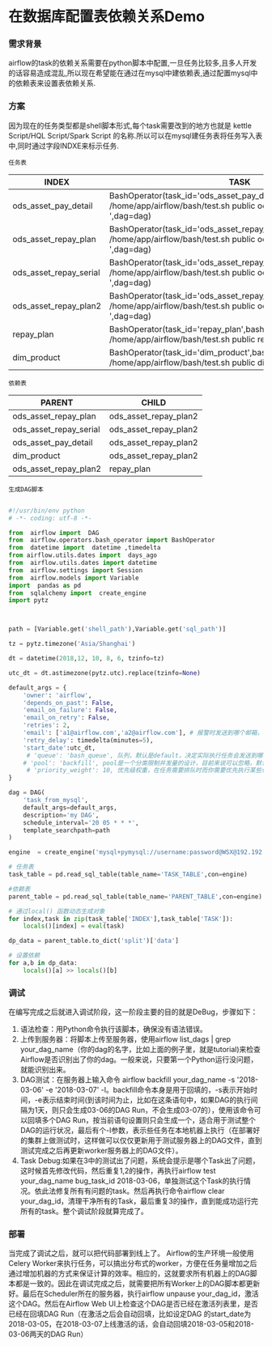 # 在数据库配置表依赖关系Demo

###  需求背景

airflow的task的依赖关系需要在python脚本中配置,一旦任务比较多,且多人开发的话容易造成混乱,所以现在希望能在通过在mysql中建依赖表,通过配置mysql中的依赖表来设置表依赖关系.

### 方案

因为现在的任务类型都是shell脚本形式,每个task需要改到的地方也就是 kettle Script/HQL Script/Spark Script 的名称.所以可以在mysql建任务表将任务写入表中,同时通过字段INDXE来标示任务.

`任务表`

| INDEX | TASK |
|--------|--------|
|     ods_asset_pay_detail   |   BashOperator(task_id='ods_asset_pay_detail',bash_command='sh /home/app/airflow/bash/test.sh public ods_asset_pay_detail.ktr ',dag=dag)     |
| 		ods_asset_repay_plan  | BashOperator(task_id='ods_asset_repay_plan',bash_command='sh /home/app/airflow/bash/test.sh public ods_asset_repay_plan.ktr ',dag=dag)|
|ods_asset_repay_serial|BashOperator(task_id='ods_asset_repay_serial',bash_command='sh /home/app/airflow/bash/test.sh public ods_asset_repay_serial.ktr ',dag=dag)|
|ods_asset_repay_plan2|BashOperator(task_id='ods_asset_repay_plan2',bash_command='sh /home/app/airflow/bash/test.sh public ods_asset_repay_plan2.ktr ',dag=dag)|
|repay_plan|BashOperator(task_id='repay_plan',bash_command='sh /home/app/airflow/bash/test.sh public repay_plan.ktr ',dag=dag)|
|dim_product|BashOperator(task_id='dim_product',bash_command='sh /home/app/airflow/bash/test.sh public dim_product.ktr ',dag=dag)|


`依赖表`

| PARENT | CHILD |
|--------|--------|
|   ods\_asset\_repay\_plan     |   ods\_asset\_repay\_plan2     |
|   ods\_asset\_repay\_serial   |ods\_asset\_repay\_plan2		   |
|ods\_asset\_pay\_detail		 |ods\_asset\_repay\_plan2		   |
|dim\_product				 |ods\_asset\_repay\_plan2        |
|ods\_asset\_repay\_plan2		 |repay\_plan                   |


`生成DAG脚本`

```python

#!/usr/bin/env python
# -*- coding: utf-8 -*-

from  airflow import  DAG
from  airflow.operators.bash_operator import BashOperator
from  datetime import  datetime ,timedelta
from airflow.utils.dates import  days_ago
from  airflow.utils.dates import datetime
from  airflow.settings import Session
from  airflow.models import Variable
import  pandas as pd
from  sqlalchemy import  create_engine
import pytz



path = [Variable.get('shell_path'),Variable.get('sql_path')]

tz = pytz.timezone('Asia/Shanghai')

dt = datetime(2018,12, 10, 8, 6, tzinfo=tz)

utc_dt = dt.astimezone(pytz.utc).replace(tzinfo=None)

default_args = {
    'owner': 'airflow',
    'depends_on_past': False,
    'email_on_failure': False,
    'email_on_retry': False,
    'retries': 2,
	'email': ['a1@airflow.com','a2@airflow.com'], # 报警时发送到哪个邮箱，可以填多个
    'retry_delay': timedelta(minutes=5),
    'start_date':utc_dt,
	 # 'queue': 'bash_queue', 队列，默认是default，决定实际执行任务会发送到哪个worker
 	# 'pool': 'backfill', pool是一个分类限制并发量的设计，目前来说可以忽略，默认所有的Task都在一个pool里。
	 # 'priority_weight': 10, 优先级权重，在任务需要排队时而你需要优先执行某些任务时会有用
}

dag = DAG(
    'task_from_mysql',
    default_args=default_args,
    description='my DAG',
    schedule_interval='20 05 * * *',
    template_searchpath=path
)

engine  = create_engine('mysql+pymysql://username:password@WSX@192.192.0.xxx/WKL')

# 任务表
task_table = pd.read_sql_table(table_name='TASK_TABLE',con=engine)

#依赖表
parent_table = pd.read_sql_table(table_name='PARENT_TABLE',con=engine)

# 通过local() 函数动态生成对象
for index,task in zip(task_table['INDEX'],task_table['TASK']):
    locals()[index] = eval(task)

dp_data = parent_table.to_dict('split')['data']

# 设置依赖
for a,b in dp_data:
    locals()[a] >> locals()[b]


```
### 调试

在编写完成之后就进入调试阶段，这一阶段主要的目的就是DeBug，步骤如下： 
1. 语法检查：用Python命令执行该脚本，确保没有语法错误。 
2. 上传到服务器：将脚本上传至服务器，使用airflow list_dags | grep your_dag_name（你的dag的名字，比如上面的例子里，就是tutorial)来检查Airflow是否识别出了你的dag。一般来说，只要第一个Python运行没问题，就能识别出来。 
3. DAG测试：在服务器上输入命令 airflow backfill your_dag_name -s '2018-03-06' -e '2018-03-07' -l。backfill命令本身是用于回填的，-s表示开始时间，-e表示结束时间(到该时间为止，比如在这条语句中，如果DAG的执行间隔为1天，则只会生成03-06的DAG Run，不会生成03-07的），使用该命令可以回填多个DAG Run，按当前语句设置则只会生成一个，适合用于测试整个DAG的运行状况，最后有个-l参数，表示些任务在本地机器上执行（在部署好的集群上做测试时，这样做可以仅仅更新用于测试服务器上的DAG文件，直到测试完成之后再更新worker服务器上的DAG文件）。 
4. Task Debug:如果在3中的测试出了问题，系统会提示是哪个Task出了问题，这时候首先修改代码，然后重复1,2的操作，再执行airflow test your_dag_name bug_task_id 2018-03-06，单独测试这个Task的执行情况。依此法修复所有有问题的task。然后再执行命令airflow clear your_dag_id，清理干净所有的Task，最后重复3的操作，直到能成功运行完所有的task。整个调试阶段就算完成了。

### 部署

当完成了调试之后，就可以把代码部署到线上了。 
Airflow的生产环境一般使用Celery Worker来执行任务，可以搞出分布式的worker，方便在任务量增加之后通过增加机器的方式来保证计算的效率。相应的，这就要求所有机器上的DAG脚本都是一致的。因此在调试完成之后，就需要把所有Worker上的DAG脚本都更新好。最后在Scheduler所在的服务器，执行airflow unpause your_dag_id，激活这个DAG。然后在Airflow Web UI上检查这个DAG是否已经在激活列表里，是否已经在回填DAG Run（在激活之后会自动回填，比如设定DAG 的start_date为2018-03-05，在2018-03-07上线激活的话，会自动回填2018-03-05和2018-03-06两天的DAG Run）

